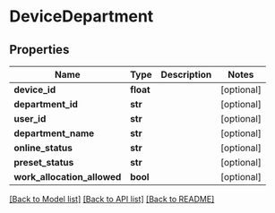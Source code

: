 # DeviceDepartment

## Properties
Name | Type | Description | Notes
------------ | ------------- | ------------- | -------------
**device_id** | **float** |  | [optional] 
**department_id** | **str** |  | [optional] 
**user_id** | **str** |  | [optional] 
**department_name** | **str** |  | [optional] 
**online_status** | **str** |  | [optional] 
**preset_status** | **str** |  | [optional] 
**work_allocation_allowed** | **bool** |  | [optional] 

[[Back to Model list]](../README.md#documentation-for-models) [[Back to API list]](../README.md#documentation-for-api-endpoints) [[Back to README]](../README.md)



